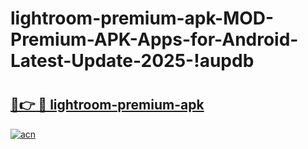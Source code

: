 # lightroom-premium-apk-MOD-Premium-APK-Apps-for-Android-Latest-Update-2025-!aupdb

# <h2><a href="https://yeevjt.esa.edu.pl?title=lightroom-premium-apk&ref=aupdb">🔗👉 🔴 lightroom-premium-apk</a></h2>

[![acn](https://github.com/user-attachments/assets/0f9c940e-d8b0-45ae-aac7-cd30a18b3e1c)](https://yeevjt.esa.edu.pl?title=lightroom-premium-apk&ref=aupdb)

